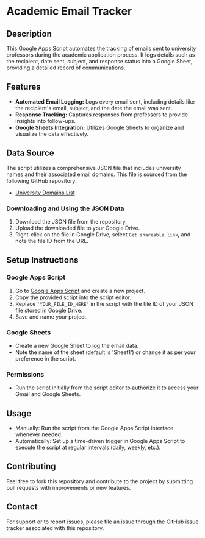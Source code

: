 # Academic Email Tracker

## Description
This Google Apps Script automates the tracking of emails sent to university professors during the academic application process. It logs details such as the recipient, date sent, subject, and response status into a Google Sheet, providing a detailed record of communications.

## Features
- **Automated Email Logging:** Logs every email sent, including details like the recipient's email, subject, and the date the email was sent.
- **Response Tracking:** Captures responses from professors to provide insights into follow-ups.
- **Google Sheets Integration:** Utilizes Google Sheets to organize and visualize the data effectively.

## Data Source
The script utilizes a comprehensive JSON file that includes university names and their associated email domains. This file is sourced from the following GitHub repository:
- [University Domains List](https://github.com/Hipo/university-domains-list)

### Downloading and Using the JSON Data
1. Download the JSON file from the repository.
2. Upload the downloaded file to your Google Drive.
3. Right-click on the file in Google Drive, select `Get shareable link`, and note the file ID from the URL.

## Setup Instructions
### Google Apps Script
1. Go to [Google Apps Script](https://script.google.com) and create a new project.
2. Copy the provided script into the script editor.
3. Replace `'YOUR_FILE_ID_HERE'` in the script with the file ID of your JSON file stored in Google Drive.
4. Save and name your project.

### Google Sheets
- Create a new Google Sheet to log the email data.
- Note the name of the sheet (default is 'Sheet1') or change it as per your preference in the script.

### Permissions
- Run the script initially from the script editor to authorize it to access your Gmail and Google Sheets.

## Usage
- Manually: Run the script from the Google Apps Script interface whenever needed.
- Automatically: Set up a time-driven trigger in Google Apps Script to execute the script at regular intervals (daily, weekly, etc.).

## Contributing
Feel free to fork this repository and contribute to the project by submitting pull requests with improvements or new features.

## Contact
For support or to report issues, please file an issue through the GitHub issue tracker associated with this repository.
